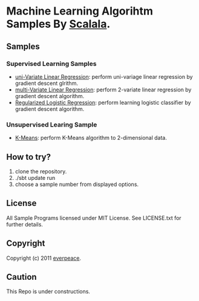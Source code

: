 # Machine Learning Algorihtm Samples By [Scalala](https://github.com/scalala/Scalala).

## Samples

### Supervised Learning Samples

* [uni-Variate Linear Regression](https://github.com/everpeace/ml-examples-by-scalala/blob/master/src/main/scala/org/everpeace/scalala/sample/UniVariateLinearRegressionSample.scala): perform uni-variage linear regression by gradient descent glrithm.
* [multi-Variate Linear Regression](https://github.com/everpeace/ml-examples-by-scalala/blob/master/src/main/scala/org/everpeace/scalala/sample/MultiVariateLinearRegressionSample.scala): perform 2-variate linear regression by gradient descent algorithm.
* [Regularized Logistic Regression](https://github.com/everpeace/ml-examples-by-scalala/blob/master/src/main/scala/org/everpeace/scalala/sample/RegularizedLogisticRegressionSample.scala): perform learning logistic classifier by gradient descent algorithm.

### Unsupervised Learing Sample

* [K-Means](https://github.com/everpeace/ml-examples-by-scalala/blob/master/src/main/scala/org/everpeace/scalala/sample/KMeansSample.scala): perform K-Means algorithm to 2-dimensional data.

## How to try?

1. clone the repository.
2. ./sbt update run
3. choose a sample number from displayed options.

## License

All Sample Programs licensed under MIT License. See LICENSE.txt for further details.

## Copyright

Copyright (c) 2011 [everpeace](http://twitter.com/everpeace).

## Caution

This Repo is under constructions.
